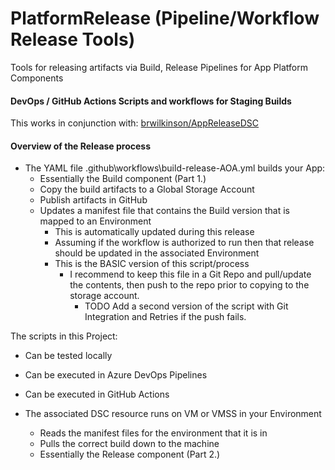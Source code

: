 # PlatformRelease (Pipeline/Workflow Release Tools)
Tools for releasing artifacts via Build, Release Pipelines for App Platform Components

####  DevOps / GitHub Actions Scripts and workflows for Staging Builds

This works in conjunction with: [brwilkinson/AppReleaseDSC](https://github.com/brwilkinson/AppReleaseDSC)

#### Overview of the Release process

- The YAML file .github\workflows\build-release-AOA.yml builds your App:
    - Essentially the Build component (Part 1.)
    - Copy the build artifacts to a Global Storage Account
    - Publish artifacts in GitHub
    - Updates a manifest file that contains the Build version that is mapped to an Environment
        - This is automatically updated during this release
        - Assuming if the workflow is authorized to run then that release should be updated in the associated Environment
        - This is the BASIC version of this script/process
            - I recommend to keep this file in a Git Repo and pull/update the contents, then push to the repo prior to copying to the storage account.
                - TODO Add a second version of the script with Git Integration and Retries if the push fails.

The scripts in this Project:
- Can be tested locally
- Can be executed in Azure DevOps Pipelines
- Can be executed in GitHub Actions

- The associated DSC resource runs on VM or VMSS in your Environment
    - Reads the manifest files for the environment that it is in
    - Pulls the correct build down to the machine
    - Essentially the Release component (Part 2.)

<!-- > [!NOTE]
> Information the user should notice even if skimming.

> [!TIP]
> Optional information to help a user be more successful.

> [!IMPORTANT]
> Essential information required for user success.

> [!CAUTION]
> Negative potential consequences of an action.

> [!WARNING]
> Dangerous certain consequences of an action.

> This is a blockquote. It is usually rendered indented and with a different background color.

This text is **bold**.

This text is *italic*.

This text is both ***bold and italic***.



# This is a first level heading (H1)

## This is a second level heading (H2)


###### This is a sixth level heading (H6) -->
